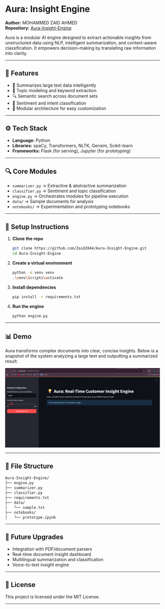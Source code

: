 # Aura: Insight Engine

**Author:** MOHAMMED ZAID AHMED  
**Repository:** [Aura-Insight-Engine](https://github.com/Zaid2044/Aura-Insight-Engine)

Aura is a modular AI engine designed to extract actionable insights from unstructured data using NLP, intelligent summarization, and context-aware classification. It empowers decision-making by translating raw information into clarity.

---

## 🧠 Features

* 📝 Summarizes large text data intelligently
* 🧾 Topic modeling and keyword extraction
* 🔍 Semantic search across document sets
* 🧠 Sentiment and intent classification
* 📂 Modular architecture for easy customization

---

## ⚙️ Tech Stack

* **Language:** Python
* **Libraries:** spaCy, Transformers, NLTK, Gensim, Scikit-learn
* **Frameworks:** Flask (for serving), Jupyter (for prototyping)

---

## 🔍 Core Modules

* `summarizer.py` → Extractive & abstractive summarization
* `classifier.py` → Sentiment and topic classification
* `engine.py` → Orchestrates modules for pipeline execution
* `data/` → Sample documents for analysis
* `notebooks/` → Experimentation and prototyping notebooks

---

## 🚀 Setup Instructions

1. **Clone the repo**

   ```bash
   git clone https://github.com/Zaid2044/Aura-Insight-Engine.git
   cd Aura-Insight-Engine
   ```

2. **Create a virtual environment**

   ```bash
   python -m venv venv
   .\venv\Scripts\activate
   ```

3. **Install dependencies**

   ```bash
   pip install -r requirements.txt
   ```

4. **Run the engine**

   ```bash
   python engine.py
   ```

---

## 📊 Demo

Aura transforms complex documents into clear, concise insights.
Below is a snapshot of the system analyzing a large text and outputting a summarized result:

<p align="center">
  <img src="docs/aura_screenshot.png" alt="Aura Insight Engine Demo" width="700"/>
</p>

---

## 📁 File Structure

```
Aura-Insight-Engine/
├── engine.py
├── summarizer.py
├── classifier.py
├── requirements.txt
├── data/
│   └── sample.txt
├── notebooks/
│   └── prototype.ipynb
```

---

## 🌱 Future Upgrades

* Integration with PDF/document parsers
* Real-time document insight dashboard
* Multilingual summarization and classification
* Voice-to-text insight engine

---

## 📜 License

This project is licensed under the MIT License.

---
